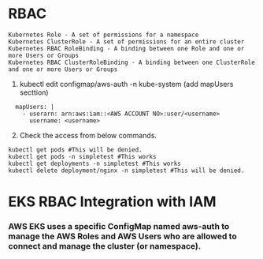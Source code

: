 # RBAC

```
Kubernetes Role - A set of permissions for a namespace
Kubernetes ClusterRole - A set of permissions for an entire cluster
Kubernetes RBAC RoleBinding - A binding between one Role and one or more Users or Groups
Kubernetes RBAC ClusterRoleBinding - A binding between one ClusterRole and one or more Users or Groups
```


1. kubectl edit configmap/aws-auth -n kube-system (add mapUsers secttion)
```
  mapUsers: |
    - userarn: arn:aws:iam::<AWS ACCOUNT NO>:user/<username>
      username: <username>
```

2. Check the access from below commands.
```
kubectl get pods #This will be denied.
kubectl get pods -n simpletest #This works
kubectl get deployments -n simpletest #This works
kubectl delete deployment/nginx -n simpletest #This will be denied.
```

# EKS RBAC Integration with IAM

### AWS EKS uses a specific ConfigMap named aws-auth to manage the AWS Roles and AWS Users who are allowed to connect and manage the cluster (or namespace).